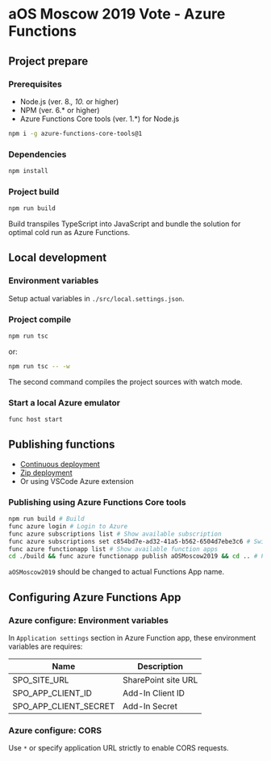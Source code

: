 # aOS Moscow 2019 Vote - Azure Functions

## Project prepare

### Prerequisites

* Node.js (ver. 8.*, 10.* or higher)
* NPM (ver. 6.* or higher)
* Azure Functions Core tools (ver. 1.*) for Node.js

```bash
npm i -g azure-functions-core-tools@1
```

### Dependencies

```bash
npm install
```

### Project build

```bash
npm run build
```

Build transpiles TypeScript into JavaScript and bundle the solution for optimal cold run as Azure Functions.

## Local development

### Environment variables

Setup actual variables in `./src/local.settings.json`.

### Project compile

```bash
npm run tsc
```

or:

```bash
npm run tsc -- -w
```

The second command compiles the project sources with watch mode.

### Start a local Azure emulator

```bash
func host start
```

## Publishing functions

* [Continuous deployment](https://docs.microsoft.com/en-us/azure/azure-functions/functions-continuous-deployment)
* [Zip deployment](https://docs.microsoft.com/en-us/azure/azure-functions/deployment-zip-push)
* Or using VSCode Azure extension

### Publishing using Azure Functions Core tools

```bash
npm run build # Build
func azure login # Login to Azure
func azure subscriptions list # Show available subscription
func azure subscriptions set c854bd7e-ad32-41a5-b562-6504d7ebe3c6 # Switch a subscription
func azure functionapp list # Show available function apps
cd ./build && func azure functionapp publish aOSMoscow2019 && cd .. # Publish project
```

`aOSMoscow2019` should be changed to actual Functions App name.

## Configuring Azure Functions App

### Azure configure: Environment variables

In `Application settings` section in Azure Function app, these environment variables are requires:

Name | Description
-----|------------
SPO_SITE_URL | SharePoint site URL
SPO_APP_CLIENT_ID | Add-In Client ID
SPO_APP_CLIENT_SECRET | Add-In Secret

### Azure configure: CORS

Use `*` or specify application URL strictly to enable CORS requests.